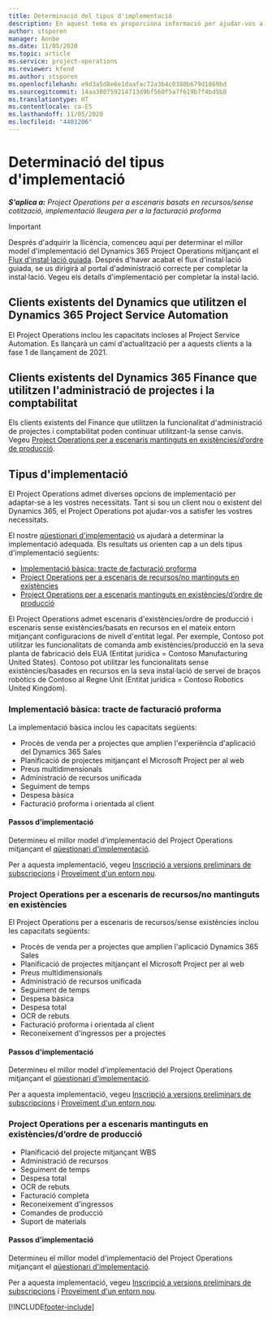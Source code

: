 ```yaml
---
title: Determinació del tipus d'implementació
description: En aquest tema es proporciona informació per ajudar-vos a determinar el tipus d'implementació correcte del Project Operations per a la vostra empresa.
author: stsporen
manager: Annbe
ms.date: 11/05/2020
ms.topic: article
ms.service: project-operations
ms.reviewer: kfend
ms.author: stsporen
ms.openlocfilehash: e9d3a5d8e6e1daafac72a3b4c0380b679d1869bd
ms.sourcegitcommit: 14aa380759214713d9bf560f5a7f619b7f4bd5b8
ms.translationtype: HT
ms.contentlocale: ca-ES
ms.lasthandoff: 11/05/2020
ms.locfileid: "4401206"
---
```

# <a name="determine-your-deployment-type"></a>Determinació del tipus d'implementació

_**S'aplica a:** Project Operations per a escenaris basats en recursos/sense cotització, implementació lleugera per a la facturació proforma_

> [!IMPORTANT]
> Després d'adquirir la llicència, comenceu aquí per determinar el millor model d'implementació del Dynamics 365 Project Operations mitjançant el [Flux d'instal·lació guiada](https://aka.ms/provisionprojectoperations).
> Després d'haver acabat el flux d'instal·lació guiada, se us dirigirà al portal d'administració correcte per completar la instal·lació. Vegeu els detalls d'implementació per completar la instal·lació.


## <a name="existing-customers-of-dynamics-using-dynamics-365-project-service-automation"></a>Clients existents del Dynamics que utilitzen el Dynamics 365 Project Service Automation
El Project Operations inclou les capacitats incloses al Project Service Automation. Es llançarà un camí d'actualització per a aquests clients a la fase 1 de llançament de 2021.

## <a name="existing-customers-of-dynamics-365-finance-using-project-management-and-accounting"></a>Clients existents del Dynamics 365 Finance que utilitzen l'administració de projectes i la comptabilitat 

Els clients existents del Finance que utilitzen la funcionalitat d'administració de projectes i comptabilitat poden continuar utilitzant-la sense canvis. Vegeu [Project Operations per a escenaris mantinguts en existències/d’ordre de producció](#pma).


## <a name="deployment-types"></a>Tipus d'implementació
El Project Operations admet diverses opcions de implementació per adaptar-se a les vostres necessitats. Tant si sou un client nou o existent del Dynamics 365, el Project Operations pot ajudar-vos a satisfer les vostres necessitats.

El nostre [qüestionari d'implementació](https://aka.ms/provisionprojectoperations) us ajudarà a determinar la implementació adequada. Els resultats us orienten cap a un dels tipus d'implementació següents:

- [Implementació bàsica: tracte de facturació proforma](#lite)
- [Project Operations per a escenaris de recursos/no mantinguts en existències](#integrated)
- [Project Operations per a escenaris mantinguts en existències/d’ordre de producció](#pma)

El Project Operations admet escenaris d'existències/ordre de producció i escenaris sense existències/basats en recursos en el mateix entorn mitjançant configuracions de nivell d'entitat legal. Per exemple, Contoso pot utilitzar les funcionalitats de comanda amb existències/producció en la seva planta de fabricació dels EUA (Entitat jurídica = Contoso Manufacturing United States). Contoso pot utilitzar les funcionalitats sense existències/basades en recursos en la seva instal·lació de servei de braços robòtics de Contoso al Regne Unit (Entitat jurídica = Contoso Robotics United Kingdom).

### <a name="lite-deployment---deal-to-proforma-invoicing"></a><a  name="lite"></a>Implementació bàsica: tracte de facturació proforma

La implementació bàsica inclou les capacitats següents:

- Procés de venda per a projectes que amplien l'experiència d'aplicació del Dynamics 365 Sales
- Planificació de projectes mitjançant el Microsoft Project per al web
- Preus multidimensionals
- Administració de recursos unificada
- Seguiment de temps
- Despesa bàsica
- Facturació proforma i orientada al client 

#### <a name="deployment-steps"></a>Passos d'implementació
Determineu el millor model d'implementació del Project Operations mitjançant el [qüestionari d'implementació](https://aka.ms/provisionprojectoperations).

Per a aquesta implementació, vegeu [Inscripció a versions preliminars de subscripcions](lite-preview-subscription-sign-up.md) i [Proveïment d'un entorn nou](lite-deployment.md). 


### <a name="project-operations-for-resourcenon-stocked-scenarios"></a><a name="integrated"></a>Project Operations per a escenaris de recursos/no mantinguts en existències
El Project Operations per a escenaris de recursos/sense existències inclou les capacitats següents:
 
- Procés de venda per a projectes que amplien l'aplicació Dynamics 365 Sales
- Planificació de projectes mitjançant el Microsoft Project per al web
- Preus multidimensionals
- Administració de recursos unificada
- Seguiment de temps
- Despesa bàsica
- Despesa total
- OCR de rebuts
- Facturació proforma i orientada al client 
- Reconeixement d'ingressos per a projectes

#### <a name="deployment-steps"></a>Passos d'implementació
Determineu el millor model d'implementació del Project Operations mitjançant el [qüestionari d'implementació](https://aka.ms/provisionprojectoperations).

Per a aquesta implementació, vegeu [Inscripció a versions preliminars de subscripcions](resource-sign-up-preview-subscription.md) i [Proveïment d'un entorn nou](resource-provision-new-environment.md). 


### <a name="project-operations-for-stockedproduction-order-scenarios"></a><a name="pma"></a>Project Operations per a escenaris mantinguts en existències/d’ordre de producció

- Planificació del projecte mitjançant WBS
- Administració de recursos
- Seguiment de temps
- Despesa total
- OCR de rebuts
- Facturació completa
- Reconeixement d'ingressos
- Comandes de producció
- Suport de materials

#### <a name="deployment-steps"></a>Passos d'implementació
Determineu el millor model d'implementació del Project Operations mitjançant el [qüestionari d'implementació](https://aka.ms/provisionprojectoperations).

Per a aquesta implementació, vegeu [Inscripció a versions preliminars de subscripcions](https://docs.microsoft.com/dynamics365/fin-ops-core/dev-itpro/dev-tools/sign-up-preview-subscription?toc=/dynamics365/finance/toc.json) i [Proveïment d'un entorn nou](https://docs.microsoft.com/dynamics365/fin-ops-core/dev-itpro/deployment/deploy-demo-environment?toc=/dynamics365/finance/toc.json). 



[!INCLUDE[footer-include](../includes/footer-banner.md)]